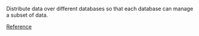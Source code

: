 Distribute data over different databases so that each database can manage a subset of data. 

[Reference](https://docs.mongodb.com/manual/sharding/)
